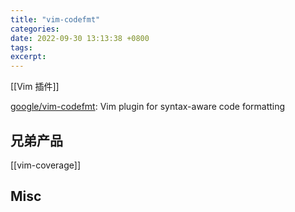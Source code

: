 ```yaml
---
title: "vim-codefmt"
categories: 
date: 2022-09-30 13:13:38 +0800
tags: 
excerpt: 
---
```



[[Vim 插件]]

[google/vim-codefmt](https://github.com/google/vim-codefmt): Vim plugin for syntax-aware code formatting


## 兄弟产品

[[vim-coverage]]


## Misc



